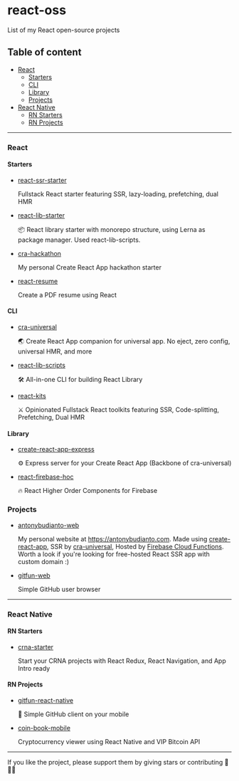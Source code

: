 # react-oss
List of my React open-source projects

## Table of content
- [React](#react)
  - [Starters](#starters)
  - [CLI](#cli)
  - [Library](#library)
  - [Projects](#projects)
- [React Native](#react-native)
  - [RN Starters](#rn-starters)
  - [RN Projects](#rn-projects)

___

### React

#### Starters
- [react-ssr-starter](https://github.com/antonybudianto/react-ssr-starter)
 
  Fullstack React starter featuring SSR, lazy-loading, prefetching, dual HMR
  
- [react-lib-starter](https://github.com/antonybudianto/react-lib-starter)
 
  📦 React library starter with monorepo structure, using Lerna as package manager. Used react-lib-scripts.

- [cra-hackathon](https://github.com/antonybudianto/cra-hackathon)
  
  My personal Create React App hackathon starter
  
- [react-resume](https://github.com/antonybudianto/react-resume)
  
  Create a PDF resume using React


#### CLI
- [cra-universal](https://github.com/antonybudianto/cra-universal)

  🌏 Create React App companion for universal app. No eject, zero config, universal HMR, and more
  
- [react-lib-scripts](https://github.com/antonybudianto/react-lib-scripts)
  
  🛠️ All-in-one CLI for building React Library

- [react-kits](https://github.com/antonybudianto/react-kits)
   
  ⚔️ Opinionated Fullstack React toolkits featuring SSR, Code-splitting, Prefetching, Dual HMR
  
#### Library
- [create-react-app-express](https://github.com/antonybudianto/create-react-app-express)

  ⚙️ Express server for your Create React App (Backbone of cra-universal)
  
- [react-firebase-hoc](https://github.com/antonybudianto/react-firebase-hoc)

  🔥 React Higher Order Components for Firebase


### Projects
- [antonybudianto-web](https://github.com/antonybudianto/antonybudianto-web)
  
  My personal website at https://antonybudianto.com. Made using [create-react-app](https://github.com/facebook/create-react-app), SSR by [cra-universal](https://github.com/antonybudianto/cra-universal), Hosted by [Firebase Cloud Functions](https://firebase.google.com/docs/functions/). Worth a look if you're looking for free-hosted React SSR app with custom domain :)
  
- [gitfun-web](https://github.com/antonybudianto/gitfun-web)

  Simple GitHub user browser

___

### React Native

#### RN Starters
- [crna-starter](https://github.com/antonybudianto/crna-starter)
  
  Start your CRNA projects with React Redux, React Navigation, and App Intro ready
  
#### RN Projects
- [gitfun-react-native](https://github.com/antonybudianto/gitfun-react-native)

  👨‍ Simple GitHub client on your mobile
  
- [coin-book-mobile](https://github.com/antonybudianto/coin-book-mobile)

  Cryptocurrency viewer using React Native and VIP Bitcoin API


___

If you like the project, please support them by giving stars or contributing 🎉🎉🎉
